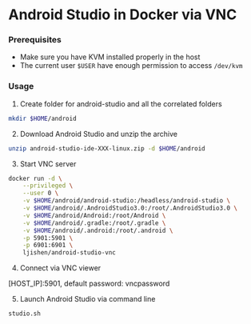 # Android Studio in Docker via VNC

### Prerequisites

- Make sure you have KVM installed properly in the host
- The current user `$USER` have enough permission to access `/dev/kvm`

### Usage

1. Create folder for android-studio and all the correlated folders

```bash
mkdir $HOME/android
```

2. Download Android Studio and unzip the archive

```bash
unzip android-studio-ide-XXX-linux.zip -d $HOME/android
```

3. Start VNC server

```bash
docker run -d \
    --privileged \
    --user 0 \
    -v $HOME/android/android-studio:/headless/android-studio \
    -v $HOME/android/.AndroidStudio3.0:/root/.AndroidStudio3.0 \
    -v $HOME/android/Android:/root/Android \
    -v $HOME/android/.gradle:/root/.gradle \
    -v $HOME/android/.android:/root/.android \
    -p 5901:5901 \
    -p 6901:6901 \
    ljishen/android-studio-vnc
```

4. Connect via VNC viewer

[HOST_IP]:5901, default password: vncpassword

5. Launch Android Studio via command line

```bash
studio.sh
```
